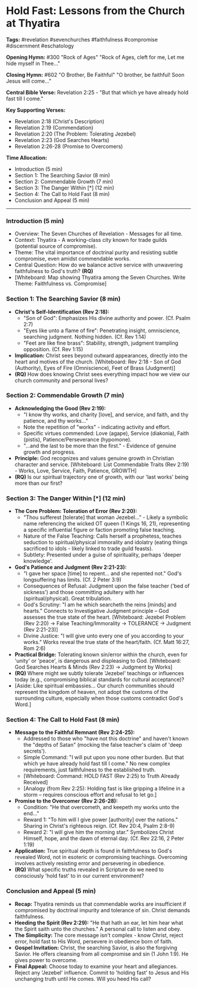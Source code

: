 # Hold Fast: Lessons from the Church at Thyatira

**Tags:** #revelation #sevenchurches #faithfulness #compromise #discernment #eschatology

**Opening Hymn:** #300 "Rock of Ages"
"Rock of Ages, cleft for me, Let me hide myself in Thee..."

**Closing Hymn:** #602 "O Brother, Be Faithful"
"O brother, be faithful! Soon Jesus will come..."

**Central Bible Verse:** Revelation 2:25 - "But that which ye have already hold fast till I come."

**Key Supporting Verses:**
*   Revelation 2:18 (Christ's Description)
*   Revelation 2:19 (Commendation)
*   Revelation 2:20 (The Problem: Tolerating Jezebel)
*   Revelation 2:23 (God Searches Hearts)
*   Revelation 2:26-28 (Promise to Overcomers)

**Time Allocation:**
*   Introduction (5 min)
*   Section 1: The Searching Savior (8 min)
*   Section 2: Commendable Growth (7 min)
*   Section 3: The Danger Within [*] (12 min)
*   Section 4: The Call to Hold Fast (8 min)
*   Conclusion and Appeal (5 min)

---

### Introduction (5 min)

*   Overview: The Seven Churches of Revelation - Messages for all time.
*   Context: Thyatira - A working-class city known for trade guilds (potential source of compromise).
*   Theme: The vital importance of doctrinal purity and resisting subtle compromise, even amidst commendable works.
*   Central Question: How do we balance active service with unwavering faithfulness to God's truth? **(RQ)**
*   [Whiteboard: Map showing Thyatira among the Seven Churches. Write Theme: Faithfulness vs. Compromise]

### Section 1: The Searching Savior (8 min)

*   **Christ's Self-Identification (Rev 2:18):**
    *   "Son of God": Emphasizes His divine authority and power. (Cf. Psalm 2:7)
    *   "Eyes like unto a flame of fire": Penetrating insight, omniscience, searching judgment. Nothing hidden. (Cf. Rev 1:14)
    *   "Feet are like fine brass": Stability, strength, judgment trampling opposition. (Cf. Rev 1:15)
*   **Implication:** Christ sees beyond outward appearances, directly into the heart and motives of the church. [Whiteboard: Rev 2:18 - Son of God (Authority), Eyes of Fire (Omniscience), Feet of Brass (Judgment)]
*   **(RQ)** How does knowing Christ sees everything impact how we view our church community and personal lives?

### Section 2: Commendable Growth (7 min)

*   **Acknowledging the Good (Rev 2:19):**
    *   "I know thy works, and charity [love], and service, and faith, and thy patience, and thy works..."
    *   Note the repetition of "works" - indicating activity and effort.
    *   Specific virtues commended: Love (agape), Service (diakonia), Faith (pistis), Patience/Perseverance (hypomone).
    *   "...and the last to be more than the first." - Evidence of genuine growth and progress.
*   **Principle:** God recognizes and values genuine growth in Christian character and service. [Whiteboard: List Commendable Traits (Rev 2:19) - Works, Love, Service, Faith, Patience, GROWTH]
*   **(RQ)** Is our spiritual trajectory one of growth, with our 'last works' being more than our first?

### Section 3: The Danger Within [*] (12 min)

*   **The Core Problem: Toleration of Error (Rev 2:20):**
    *   "Thou sufferest [tolerate] that woman Jezebel..." - Likely a symbolic name referencing the wicked OT queen (1 Kings 16, 21), representing a specific influential figure or faction promoting false teaching.
    *   Nature of the False Teaching: Calls herself a prophetess, teaches seduction to spiritual/physical immorality and idolatry (eating things sacrificed to idols - likely linked to trade guild feasts).
    *   Subtlety: Presented under a guise of spirituality, perhaps 'deeper knowledge'.
*   **God's Patience and Judgment (Rev 2:21-23):**
    *   "I gave her space [time] to repent... and she repented not." God's longsuffering has limits. (Cf. 2 Peter 3:9)
    *   Consequences of Refusal: Judgment upon the false teacher ('bed of sickness') and those committing adultery with her (spiritual/physical). Great tribulation.
    *   God's Scrutiny: "I am he which searcheth the reins [minds] and hearts." Connects to Investigative Judgment principle – God assesses the true state of the heart. [Whiteboard: Jezebel Problem (Rev 2:20) -> False Teaching/Immorality -> TOLERANCE -> Judgment (Rev 2:21-23)]
    *   Divine Justice: "I will give unto every one of you according to your works." Works reveal the true state of the heart/faith. (Cf. Matt 16:27, Rom 2:6)
*   **Practical Bridge:** Tolerating known sin/error within the church, even for 'unity' or 'peace', is dangerous and displeasing to God. [Whiteboard: God Searches Hearts & Minds (Rev 2:23) -> Judgment by Works]
*   **(RQ)** Where might we subtly tolerate 'Jezebel' teachings or influences today (e.g., compromising biblical standards for cultural acceptance)?
*   [Aside: Like spiritual embassies... Our church communities should represent the kingdom of heaven, not adopt the customs of the surrounding culture, especially when those customs contradict God's Word.]

### Section 4: The Call to Hold Fast (8 min)

*   **Message to the Faithful Remnant (Rev 2:24-25):**
    *   Addressed to those who "have not this doctrine" and haven't known the "depths of Satan" (mocking the false teacher's claim of 'deep secrets').
    *   Simple Command: "I will put upon you none other burden. But that which ye have already hold fast till I come." No new complex requirements, just faithfulness to the established truth.
    *   [Whiteboard: Command: HOLD FAST (Rev 2:25) to Truth Already Received]
    *   [Analogy (from Rev 2:25): Holding fast is like gripping a lifeline in a storm – requires conscious effort and refusal to let go.]
*   **Promise to the Overcomer (Rev 2:26-28):**
    *   Condition: "He that overcometh, and keepeth my works unto the end..."
    *   Reward 1: "To him will I give power [authority] over the nations." Sharing in Christ's righteous reign. (Cf. Rev 20:4, Psalm 2:8-9)
    *   Reward 2: "I will give him the morning star." Symbolizes Christ Himself, hope, and the dawn of eternal day. (Cf. Rev 22:16, 2 Peter 1:19)
*   **Application:** True spiritual depth is found in faithfulness to God's revealed Word, not in esoteric or compromising teachings. Overcoming involves actively resisting error and persevering in obedience.
*   **(RQ)** What specific truths revealed in Scripture do we need to consciously 'hold fast' to in our current environment?

### Conclusion and Appeal (5 min)

*   **Recap:** Thyatira reminds us that commendable works are insufficient if compromised by doctrinal impurity and tolerance of sin. Christ demands faithfulness.
*   **Heeding the Spirit (Rev 2:29):** "He that hath an ear, let him hear what the Spirit saith unto the churches." A personal call to listen and obey.
*   **The Simplicity:** The core message isn't complex - know Christ, reject error, hold fast to His Word, persevere in obedience born of faith.
*   **Gospel Invitation:** Christ, the searching Savior, is also the forgiving Savior. He offers cleansing from all compromise and sin (1 John 1:9). He gives power to overcome.
*   **Final Appeal:** Choose today to examine your heart and allegiances. Reject any 'Jezebel' influence. Commit to 'holding fast' to Jesus and His unchanging truth until He comes. Will you heed His call?
